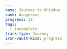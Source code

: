 ```yaml
---
name: Journey to Khizdum
rank: dangerous
progress: 32
tags:
  - incomplete
track-type: Journey
iron-vault-kind: progress
---
```



```iron-vault-track
```

